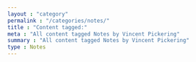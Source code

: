 ```yaml
---
layout : "category"
permalink : "/categories/notes/"
title : "Content tagged:"
meta : "All content tagged Notes by Vincent Pickering"
summary : "All content tagged Notes by Vincent Pickering"
type : Notes
---
```

